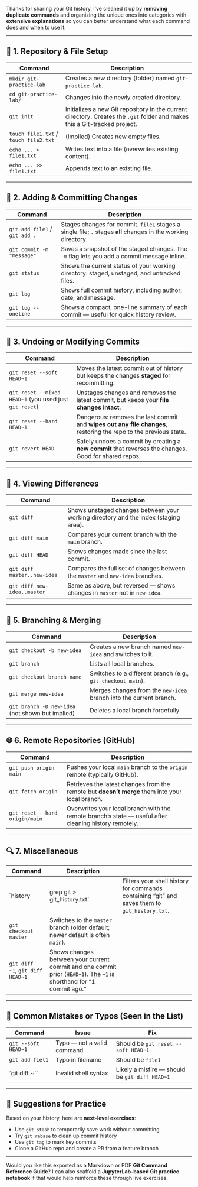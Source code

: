 Thanks for sharing your Git history. I’ve cleaned it up by **removing duplicate commands** and organizing the unique ones into categories with **extensive explanations** so you can better understand what each command does and when to use it.

---

## 🧱 1. **Repository & File Setup**

| Command                               | Description                                                                                                                |
| ------------------------------------- | -------------------------------------------------------------------------------------------------------------------------- |
| `mkdir git-practice-lab`              | Creates a new directory (folder) named `git-practice-lab`.                                                                 |
| `cd git-practice-lab/`                | Changes into the newly created directory.                                                                                  |
| `git init`                            | Initializes a new Git repository in the current directory. Creates the `.git` folder and makes this a Git-tracked project. |
| `touch file1.txt` / `touch file2.txt` | (Implied) Creates new empty files.                                                                                         |
| `echo ... > file1.txt`                | Writes text into a file (overwrites existing content).                                                                     |
| `echo ... >> file1.txt`               | Appends text to an existing file.                                                                                          |

---

## 📌 2. **Adding & Committing Changes**

| Command                       | Description                                                                                                   |
| ----------------------------- | ------------------------------------------------------------------------------------------------------------- |
| `git add file1` / `git add .` | Stages changes for commit. `file1` stages a single file; `.` stages **all** changes in the working directory. |
| `git commit -m "message"`     | Saves a snapshot of the staged changes. The `-m` flag lets you add a commit message inline.                   |
| `git status`                  | Shows the current status of your working directory: staged, unstaged, and untracked files.                    |
| `git log`                     | Shows full commit history, including author, date, and message.                                               |
| `git log --oneline`           | Shows a compact, one-line summary of each commit — useful for quick history review.                           |

---

## 🔄 3. **Undoing or Modifying Commits**

| Command                                                | Description                                                                                                      |
| ------------------------------------------------------ | ---------------------------------------------------------------------------------------------------------------- |
| `git reset --soft HEAD~1`                              | Moves the latest commit out of history but keeps the changes **staged** for recommitting.                        |
| `git reset --mixed HEAD~1` (you used just `git reset`) | Unstages changes and removes the latest commit, but keeps your **file changes intact**.                          |
| `git reset --hard HEAD~1`                              | Dangerous: removes the last commit and **wipes out any file changes**, restoring the repo to the previous state. |
| `git revert HEAD`                                      | Safely undoes a commit by creating a **new commit** that reverses the changes. Good for shared repos.            |

---

## 🧪 4. **Viewing Differences**

| Command                     | Description                                                                         |
| --------------------------- | ----------------------------------------------------------------------------------- |
| `git diff`                  | Shows unstaged changes between your working directory and the index (staging area). |
| `git diff main`             | Compares your current branch with the `main` branch.                                |
| `git diff HEAD`             | Shows changes made since the last commit.                                           |
| `git diff master..new-idea` | Compares the full set of changes between the `master` and `new-idea` branches.      |
| `git diff new-idea..master` | Same as above, but reversed — shows changes in `master` not in `new-idea`.          |

---

## 🌿 5. **Branching & Merging**

| Command                                          | Description                                                        |
| ------------------------------------------------ | ------------------------------------------------------------------ |
| `git checkout -b new-idea`                       | Creates a new branch named `new-idea` and switches to it.          |
| `git branch`                                     | Lists all local branches.                                          |
| `git checkout branch-name`                       | Switches to a different branch (e.g., `git checkout main`).        |
| `git merge new-idea`                             | Merges changes from the `new-idea` branch into the current branch. |
| `git branch -D new-idea` (not shown but implied) | Deletes a local branch forcefully.                                 |

---

## 🌐 6. **Remote Repositories (GitHub)**

| Command                        | Description                                                                                           |
| ------------------------------ | ----------------------------------------------------------------------------------------------------- |
| `git push origin main`         | Pushes your local `main` branch to the `origin` remote (typically GitHub).                            |
| `git fetch origin`             | Retrieves the latest changes from the remote but **doesn’t merge** them into your local branch.       |
| `git reset --hard origin/main` | Overwrites your local branch with the remote branch’s state — useful after cleaning history remotely. |

---

## 🔍 7. **Miscellaneous**

| Command                          | Description                                                                                                          |                                                                                               |
| -------------------------------- | -------------------------------------------------------------------------------------------------------------------- | --------------------------------------------------------------------------------------------- |
| \`history                        | grep git > git\_history.txt\`                                                                                        | Filters your shell history for commands containing “git” and saves them to `git_history.txt`. |
| `git checkout master`            | Switches to the `master` branch (older default; newer default is often `main`).                                      |                                                                                               |
| `git diff ~1`, `git diff HEAD~1` | Shows changes between your current commit and one commit prior (`HEAD~1`). The `~1` is shorthand for “1 commit ago.” |                                                                                               |

---

## 🧠 Common Mistakes or Typos (Seen in the List)

| Command             | Issue                      | Fix                                            |
| ------------------- | -------------------------- | ---------------------------------------------- |
| `git --soft HEAD~1` | Typo — not a valid command | Should be `git reset --soft HEAD~1`            |
| `git add fiel1`     | Typo in filename           | Should be `file1`                              |
| \`git diff \~\`\`   | Invalid shell syntax       | Likely a misfire — should be `git diff HEAD~1` |

---

## 📘 Suggestions for Practice

Based on your history, here are **next-level exercises**:

* Use `git stash` to temporarily save work without committing
* Try `git rebase` to clean up commit history
* Use `git tag` to mark key commits
* Clone a GitHub repo and create a PR from a feature branch

---

Would you like this exported as a Markdown or PDF **Git Command Reference Guide**?
I can also scaffold a **JupyterLab-based Git practice notebook** if that would help reinforce these through live exercises.

